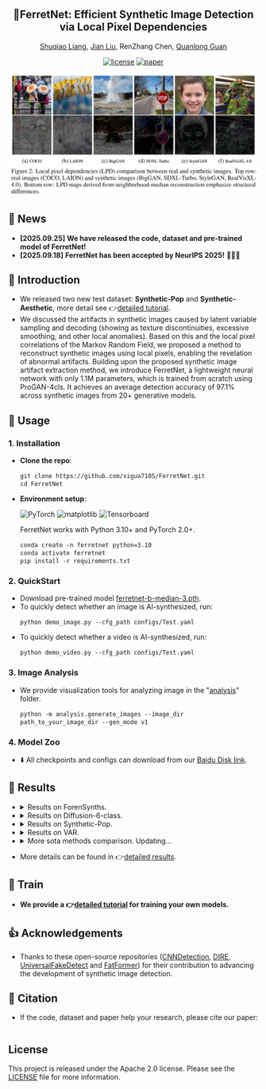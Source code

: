 <div align="center">
<h2>🔎FerretNet: Efficient Synthetic Image Detection via Local Pixel Dependencies</h2>


[Shuqiao Liang](https://github.com/xigua7105), 
[Jian Liu](https://github.com/LiuJ421), 
RenZhang Chen, 
[Quanlong Guan](https://chanllon.github.io/) 

[//]: # (<sup>1</sup> School of Intelligent Systems Science and Engineering, Jinan University  )

[//]: # (<sup>2</sup> Modern Educational Technology Center, Jinan University  )

[//]: # (<sup>3</sup> College of Information Science and Technology, Jinan University  )

[//]: # (<sup>4</sup> Guandong Institute of Smart Education, Jinan University)


[![license](https://img.shields.io/badge/license-Apache_2.0-blue)](LICENSE)
[![paper](https://img.shields.io/badge/NeurIPS'25-FerretNet-red)](https://neurips.cc/virtual/2025/poster/118720)

</div>
<div align="center">
<img src="docs/images/figure.png" alt="Visualization">
</div>


## 📢 News
- **[2025.09.25]** **We have released the code, dataset and pre-trained model of FerretNet!**
- **[2025.09.18]** **FerretNet has been accepted by NeurIPS 2025!** 🎉🎉🎉


## 📝 Introduction
- We released two new test dataset: **Synthetic-Pop** and **Synthetic-Aesthetic**, more detail see 👉[detailed tutorial](docs/tutorial.md).
- We discussed the artifacts in synthetic images caused by latent variable sampling and decoding (showing as texture discontinuities, excessive smoothing, and other local anomalies). Based on this and the local pixel correlations of the Markov Random Field, we proposed a method to reconstruct synthetic images using local pixels, enabling the revelation of abnormal artifacts. Building upon the proposed synthetic image artifact extraction method, we introduce FerretNet, a lightweight neural network with only 1.1M parameters, which is trained from scratch using ProGAN-4cls. It achieves an average detection accuracy of 97.1% across synthetic images from 20+ generative models.


## 🚀 Usage 

### 1. Installation
- **Clone the repo**:
    ```
    git clone https://github.com/xigua7105/FerretNet.git
    cd FerretNet
    ```

- **Environment setup**:

  ![PyTorch](https://img.shields.io/badge/PyTorch-EFFFF6)
  ![matplotlib](https://img.shields.io/badge/Matplotlib-EFFFF6)
  ![Tensorboard](https://img.shields.io/badge/Tensorboard-EFFFF6)

  FerretNet works with Python 3.10+ and PyTorch 2.0+.
    ```
    conda create -n ferretnet python=3.10
    conda activate ferretnet
    pip install -r requirements.txt
    ```

### 2. QuickStart
- Download pre-trained model [ferretnet-b-median-3.pth](https://pan.baidu.com/s/1b6bz5j6pwCX_8_lhc7eIUA?pwd=A123).
- To quickly detect whether an image is AI-synthesized, run:
    ```
    python demo_image.py --cfg_path configs/Test.yaml
    ``` 
- To quickly detect whether a video is AI-synthesized, run:
    ```
    python demo_video.py --cfg_path configs/Test.yaml
    ``` 

### 3. Image Analysis
- We provide visualization tools for analyzing image in the "[analysis](analysis)" folder.
  ``` 
  python -m analysis.generate_images --image_dir path_to_your_image_dir --gen_mode v1
  ```


### 4. Model Zoo
- ⬇️ All checkpoints and configs can download from our [Baidu Disk link](https://pan.baidu.com/s/1b6bz5j6pwCX_8_lhc7eIUA?pwd=A123).


## 📝 Results

- 
  <details>
  <summary>Results on ForenSynths.</summary>
  <div align="center">
  <img src="docs/images/results_1.png" alt="Results 1">
  </div>
  </details>

-
  <details>
  <summary>Results on Diffusion-6-class.</summary>
  <div align="center">
  <img src="docs/images/results_2.png" alt="Results 2">
  </div>
  </details>

-
  <details>
  <summary>Results on Synthetic-Pop.</summary>
  <div align="center">
  <img src="docs/images/results_3.png" alt="Results 3">
  </div>
  </details>

-
  <details>
  <summary>Results on VAR.</summary>
  Evaluate ACC and AP on images generated by the autoregressive model <a href="https://github.com/FoundationVision/VAR" target="_blank">VAR</a>. The data can be downloaded from our <a href="https://pan.baidu.com/s/1TeDdStERsYGCmBPaSDmmzw?pwd=A123" target="_blank">Baidu Disk link</a>.
  <table>
  <thead>
    <tr>
      <th>Method</th><th>VAR</th>
    </tr>
  </thead>
  <tbody>
    <tr>
      <td><a href="https://github.com/chuangchuangtan/NPR-DeepfakeDetection" target="_blank">NPR</a></td><td>82.9 / 83.7</td>
    </tr>
    <tr>
      <td><a href="https://github.com/chuangchuangtan/FreqNet-DeepfakeDetection" target="_blank">FreqNet</a></td><td>95.3 / 98.7</td>
    </tr>
    <tr>
      <td><a href="https://github.com/Michel-liu/FatFormer" target="_blank">FatFormer</a></td><td>83.9 / 91.1</td>
    </tr>
    <tr>
      <td><strong>FerretNet (Ours)</strong></td><td><strong>97.8 / 99.9</strong></td>
    </tr>
  </tbody>
  </table>
  </details>

-
  <details>
  <summary>More sota methods comparison. Updating...</summary>
  The reported results correspond to the average ACC and AP across four datasets: ForenSynths, Diffusion-6-cls, Synthetic-Pop, and Synthetic-Aesthetic.
  <table>
    <tr>
      <th>Methods</th><th>Ref</th><th>Image size</th><th>Params</th><th>FLOPs</th><th>FPS</th><th>ACC / AP</th>
    </tr>
    <tr>
      <td><a href="https://github.com/Megum1/CO-SPY" target="_blank">CO-SPY</a></td><td>CVPR 2025</td><td>384²</td><td>963.05M</td><td>644.80G</td><td>26.3</td><td>76.5 / 83.8</td>
    </tr>
    <tr>
      <td><a href="https://github.com/Michel-liu/FatFormer" target="_blank">FatFormer</a></td><td>CVPR 2024</td><td>224²</td><td>492.59M</td><td>269.92G</td><td>88.6</td><td>86.1 / 91.0</td>
    </tr>
    <tr>
      <td><a href="https://github.com/chuangchuangtan/FreqNet-DeepfakeDetection" target="_blank">FreqNet</a></td><td>AAAI 2024</td><td>256²</td><td>1.85M</td><td>2.58G</td><td>200.2</td><td>79.2 / 86.8</td>
    </tr>
    <tr>
      <td><a href="https://github.com/chuangchuangtan/NPR-DeepfakeDetection" target="_blank">NPR</a></td><td>CVPR 2024</td><td>256²</td><td>1.44M</td><td>2.29G</td><td>720.9</td><td>86.5 / 89.4</td>
    </tr>
    <tr>
      <td><a href="https://github.com/Ouxiang-Li/SAFE" target="_blank">SAFE</a></td><td>KDD 2025</td><td>256²</td><td>1.44M</td><td>2.29G</td><td>770.2</td><td>96.8 / 99.3</td>
    </tr>
    <tr>
      <td><b>FerretNet (Ours)</b></td><td>NeurIPS 2025</td><td>256²</td><td><b>1.06M</b></td><td><b>2.38G</b></td><td><b>772.1</b></td><td><b>97.1 / 99.6</b></td>
    </tr>
  </table>
  </details>

- More details can be found in 👉[detailed results](docs/results).


## 🥰 Train
- **We provide a 👉[detailed tutorial](docs/tutorial.md) for training your own models.**


## 👍 Acknowledgements
- Thanks to these open-source repositories ([CNNDetection](https://github.com/PeterWang512/CNNDetection), [DIRE](https://github.com/ZhendongWang6/DIRE), [UniversalFakeDetect](https://github.com/Yuheng-Li/UniversalFakeDetect) and [FatFormer](https://github.com/Michel-liu/FatFormer)) for their contribution to advancing the development of synthetic image detection.

## 🌟 Citation
- If the code, dataset and paper help your research, please cite our paper:

  ```BibTeX

  ```

## License
This project is released under the Apache 2.0 license. Please see the [LICENSE](LICENSE) file for more information.
